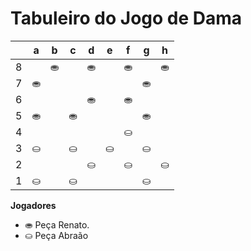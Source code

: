 # Tabuleiro do Jogo de Dama

|   | a | b | c | d | e | f | g | h |
|---|---|---|---|---|---|---|---|---|
| 8 |   | ⛂ |   | ⛂ |   | ⛂ |   | ⛂ |
| 7 | ⛂ |   |  |   |  |   | ⛂ |   |
| 6 |   |  |   | ⛂ |   | ⛂ |   |  |
| 5 | ⛂  |   | ⛂  |   |   |   | ⛂  |   |
| 4 |   |    |   | |   | ⛀ |    |    |  
| 3 | ⛀ |   | ⛀ |   | ⛀ |   | ⛀ |   |
| 2 |   |  |   | ⛀ |   | ⛀ |   | ⛀ |
| 1 | ⛀ |   | ⛀ |   |  |   | ⛀ |   |

**Jogadores**

- ⛂ Peça Renato.
- ⛀ Peça Abraão